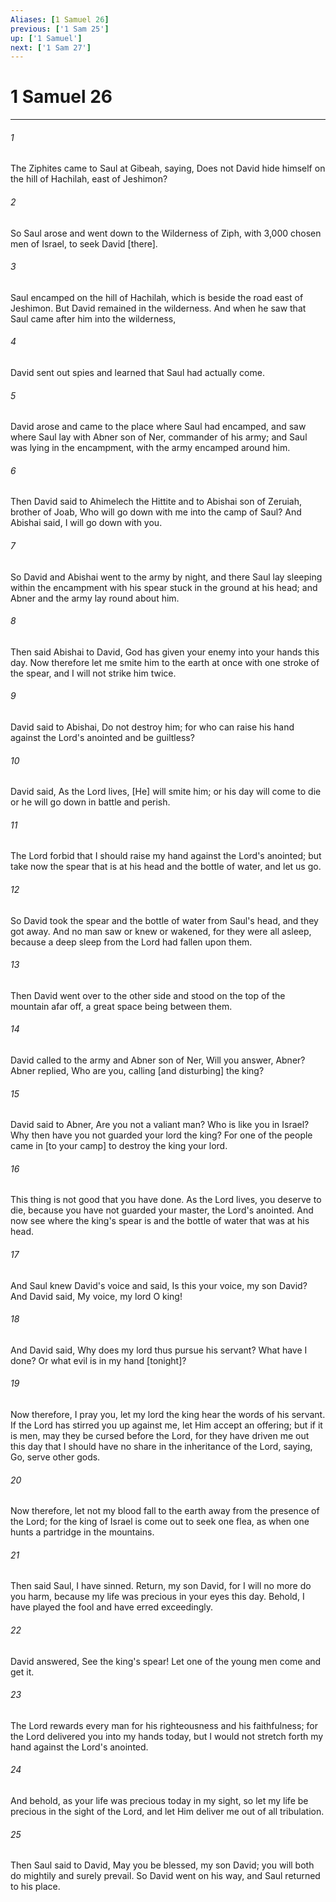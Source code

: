 ```yaml
---
Aliases: [1 Samuel 26]
previous: ['1 Sam 25']
up: ['1 Samuel']
next: ['1 Sam 27']
---
```

# 1 Samuel 26

***

###### 1 

The Ziphites came to Saul at Gibeah, saying, Does not David hide himself on the hill of Hachilah, east of Jeshimon? 

###### 2 

So Saul arose and went down to the Wilderness of Ziph, with 3,000 chosen men of Israel, to seek David [there]. 

###### 3 

Saul encamped on the hill of Hachilah, which is beside the road east of Jeshimon. But David remained in the wilderness. And when he saw that Saul came after him into the wilderness, 

###### 4 

David sent out spies and learned that Saul had actually come. 

###### 5 

David arose and came to the place where Saul had encamped, and saw where Saul lay with Abner son of Ner, commander of his army; and Saul was lying in the encampment, with the army encamped around him. 

###### 6 

Then David said to Ahimelech the Hittite and to Abishai son of Zeruiah, brother of Joab, Who will go down with me into the camp of Saul? And Abishai said, I will go down with you. 

###### 7 

So David and Abishai went to the army by night, and there Saul lay sleeping within the encampment with his spear stuck in the ground at his head; and Abner and the army lay round about him. 

###### 8 

Then said Abishai to David, God has given your enemy into your hands this day. Now therefore let me smite him to the earth at once with one stroke of the spear, and I will not strike him twice. 

###### 9 

David said to Abishai, Do not destroy him; for who can raise his hand against the Lord's anointed and be guiltless? 

###### 10 

David said, As the Lord lives, [He] will smite him; or his day will come to die or he will go down in battle and perish. 

###### 11 

The Lord forbid that I should raise my hand against the Lord's anointed; but take now the spear that is at his head and the bottle of water, and let us go. 

###### 12 

So David took the spear and the bottle of water from Saul's head, and they got away. And no man saw or knew or wakened, for they were all asleep, because a deep sleep from the Lord had fallen upon them. 

###### 13 

Then David went over to the other side and stood on the top of the mountain afar off, a great space being between them. 

###### 14 

David called to the army and Abner son of Ner, Will you answer, Abner? Abner replied, Who are you, calling [and disturbing] the king? 

###### 15 

David said to Abner, Are you not a valiant man? Who is like you in Israel? Why then have you not guarded your lord the king? For one of the people came in [to your camp] to destroy the king your lord. 

###### 16 

This thing is not good that you have done. As the Lord lives, you deserve to die, because you have not guarded your master, the Lord's anointed. And now see where the king's spear is and the bottle of water that was at his head. 

###### 17 

And Saul knew David's voice and said, Is this your voice, my son David? And David said, My voice, my lord O king! 

###### 18 

And David said, Why does my lord thus pursue his servant? What have I done? Or what evil is in my hand [tonight]? 

###### 19 

Now therefore, I pray you, let my lord the king hear the words of his servant. If the Lord has stirred you up against me, let Him accept an offering; but if it is men, may they be cursed before the Lord, for they have driven me out this day that I should have no share in the inheritance of the Lord, saying, Go, serve other gods. 

###### 20 

Now therefore, let not my blood fall to the earth away from the presence of the Lord; for the king of Israel is come out to seek one flea, as when one hunts a partridge in the mountains. 

###### 21 

Then said Saul, I have sinned. Return, my son David, for I will no more do you harm, because my life was precious in your eyes this day. Behold, I have played the fool and have erred exceedingly. 

###### 22 

David answered, See the king's spear! Let one of the young men come and get it. 

###### 23 

The Lord rewards every man for his righteousness and his faithfulness; for the Lord delivered you into my hands today, but I would not stretch forth my hand against the Lord's anointed. 

###### 24 

And behold, as your life was precious today in my sight, so let my life be precious in the sight of the Lord, and let Him deliver me out of all tribulation. 

###### 25 

Then Saul said to David, May you be blessed, my son David; you will both do mightily and surely prevail. So David went on his way, and Saul returned to his place.
